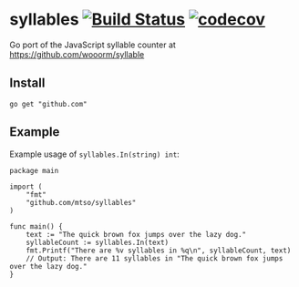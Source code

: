 # syllables [![Build Status](https://travis-ci.org/mtso/syllables.svg?branch=master)](https://travis-ci.org/mtso/syllables) [![codecov](https://codecov.io/gh/mtso/syllables/branch/master/graph/badge.svg)](https://codecov.io/gh/mtso/syllables)

Go port of the JavaScript syllable counter at https://github.com/wooorm/syllable

## Install

```
go get "github.com"
```

## Example

Example usage of `syllables.In(string) int`:

```
package main

import (
	"fmt"
	"github.com/mtso/syllables"
)

func main() {
	text := "The quick brown fox jumps over the lazy dog."
	syllableCount := syllables.In(text)
	fmt.Printf("There are %v syllables in %q\n", syllableCount, text)
	// Output: There are 11 syllables in "The quick brown fox jumps over the lazy dog."
}
```